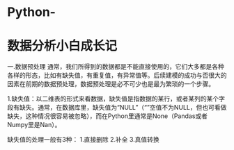# Python-
# 数据分析小白成长记

一.数据预处理
通常，我们所得到的数据都是不能直接使用的，它们大多都是各种各样的形态，比如有缺失值，有重复值，有异常值等。后续建模的成功与否很大的因素在前期的数据预处理，数据预处理是必不可少也是最为繁琐的一个步骤。

1.缺失值：以二维表的形式来看数据，缺失值是指数据的某行，或者某列的某个字段有缺失。通常，在数据库里，缺失值为“NULL”（“”空值不为NULL，但也可看做缺失，这种情况很容易被忽略），而在Python里通常是None（Pandas或者Numpy里是Nan）。

缺失值的处理一般有3种：
1.直接删除
2.补全
3.真值转换

